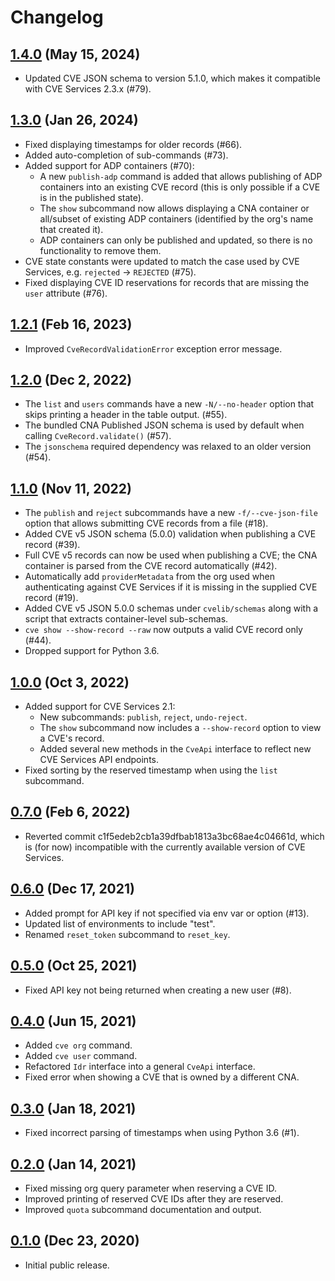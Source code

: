 # Changelog

## [1.4.0](https://github.com/RedHatProductSecurity/cvelib/compare/1.3.0...1.4.0) (May 15, 2024)

* Updated CVE JSON schema to version 5.1.0, which makes it compatible with CVE Services 2.3.x (#79).

## [1.3.0](https://github.com/RedHatProductSecurity/cvelib/compare/1.2.1...1.3.0) (Jan 26, 2024)

* Fixed displaying timestamps for older records (#66).
* Added auto-completion of sub-commands (#73).
* Added support for ADP containers (#70):
  * A new `publish-adp` command is added that allows publishing of ADP containers into an existing CVE record (this is
    only possible if a CVE is in the published state).
  * The `show` subcommand now allows displaying a CNA container or all/subset of existing ADP containers (identified by
    the org's name that created it).
  * ADP containers can only be published and updated, so there is no functionality to remove them.
* CVE state constants were updated to match the case used by CVE Services, e.g. `rejected` -> `REJECTED` (#75).
* Fixed displaying CVE ID reservations for records that are missing the `user` attribute (#76).

## [1.2.1](https://github.com/RedHatProductSecurity/cvelib/compare/1.2.0...1.2.1) (Feb 16, 2023)

* Improved `CveRecordValidationError` exception error message.

## [1.2.0](https://github.com/RedHatProductSecurity/cvelib/compare/1.1.0...1.2.0) (Dec 2, 2022)

* The `list` and `users` commands have a new `-N/--no-header` option that skips printing a header in the table 
  output. (#55).
* The bundled CNA Published JSON schema is used by default when calling `CveRecord.validate()` (#57).
* The `jsonschema` required dependency was relaxed to an older version (#54).

## [1.1.0](https://github.com/RedHatProductSecurity/cvelib/compare/1.0.0...1.1.0) (Nov 11, 2022)

* The `publish` and `reject` subcommands have a new `-f/--cve-json-file` option that allows submitting CVE records from
  a file (#18).
* Added CVE v5 JSON schema (5.0.0) validation when publishing a CVE record (#39).
* Full CVE v5 records can now be used when publishing a CVE; the CNA container is parsed from the CVE record
  automatically (#42).
* Automatically add `providerMetadata` from the org used when authenticating against CVE Services if it is missing in
  the supplied CVE record (#19).
* Added CVE v5 JSON 5.0.0 schemas under `cvelib/schemas` along with a script that extracts container-level sub-schemas.
* `cve show --show-record --raw` now outputs a valid CVE record only (#44).
* Dropped support for Python 3.6.

## [1.0.0](https://github.com/RedHatProductSecurity/cvelib/compare/0.7.0...1.0.0) (Oct 3, 2022)

* Added support for CVE Services 2.1:
  * New subcommands: `publish`, `reject`, `undo-reject`.
  * The `show` subcommand now includes a `--show-record` option to view a CVE's record.
  * Added several new methods in the `CveApi` interface to reflect new CVE Services API endpoints.
* Fixed sorting by the reserved timestamp when using the `list` subcommand.

## [0.7.0](https://github.com/RedHatProductSecurity/cvelib/compare/0.6.0...0.7.0) (Feb 6, 2022)

* Reverted commit c1f5edeb2cb1a39dfbab1813a3bc68ae4c04661d, which is (for
  now) incompatible with the currently available version of CVE Services.

## [0.6.0](https://github.com/RedHatProductSecurity/cvelib/compare/0.5.0...0.6.0) (Dec 17, 2021)

* Added prompt for API key if not specified via env var or option (#13).
* Updated list of environments to include "test".
* Renamed `reset_token` subcommand to `reset_key`.

## [0.5.0](https://github.com/RedHatProductSecurity/cvelib/compare/0.4.0...0.5.0) (Oct 25, 2021)

* Fixed API key not being returned when creating a new user (#8).

## [0.4.0](https://github.com/RedHatProductSecurity/cvelib/compare/0.3.0...0.4.0) (Jun 15, 2021)

* Added `cve org` command.
* Added `cve user` command.
* Refactored `Idr` interface into a general `CveApi` interface.
* Fixed error when showing a CVE that is owned by a different CNA.

## [0.3.0](https://github.com/RedHatProductSecurity/cvelib/compare/0.2.0...0.3.0) (Jan 18, 2021)

* Fixed incorrect parsing of timestamps when using Python 3.6 (#1).

## [0.2.0](https://github.com/RedHatProductSecurity/cvelib/compare/0.1.0...0.2.0) (Jan 14, 2021)

* Fixed missing org query parameter when reserving a CVE ID.
* Improved printing of reserved CVE IDs after they are reserved.
* Improved `quota` subcommand documentation and output.

## [0.1.0](https://github.com/RedHatProductSecurity/cvelib/tree/0.1.0) (Dec 23, 2020)

* Initial public release.
